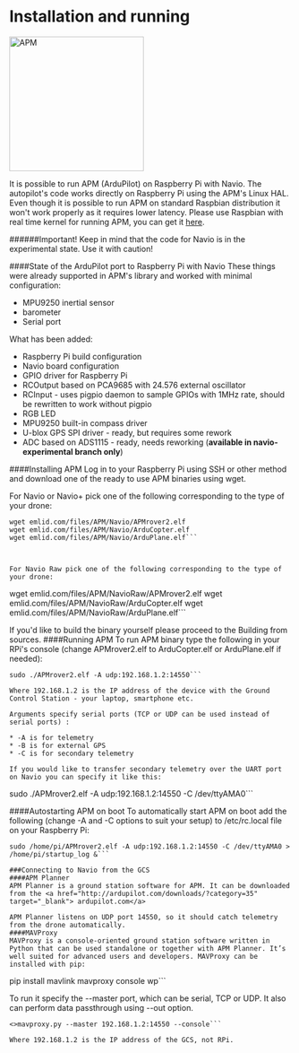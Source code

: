 # Installation and running

<a><img class="alignnone size-full wp-image-2661" src="http://www.emlid.com/wp-content/uploads/2014/10/APM.png" alt="APM" width="240" height="240" /></a>

It is possible to run APM (ArduPilot) on Raspberry Pi with Navio. The autopilot's code works directly on Raspberry Pi using the APM's Linux HAL. Even though it is possible to run APM on standard Raspbian distribution it won't work properly as it requires lower latency. Please use Raspbian with real time kernel for running APM, you can get it <a href="http://www.emlid.com/raspberry-pi-real-time-kernel/" target="_blank" >here</a>.

<!--more-->
######Important! Keep in mind that the code for Navio is in the experimental state. Use it with caution!

####State of the ArduPilot port to Raspberry Pi with Navio
These things were already supported in APM's library and worked with minimal configuration:

* MPU9250 inertial sensor
*  barometer
* Serial port

What has been added:

* Raspberry Pi build configuration
* Navio board configuration
* GPIO driver for Raspberry Pi
* RCOutput based on PCA9685 with 24.576 external oscillator
* RCInput - uses pigpio daemon to sample GPIOs with 1MHz rate, should be rewritten to work without pigpio
* RGB LED
* MPU9250 built-in compass driver
* U-blox GPS SPI driver - ready, but requires some rework
* ADC based on ADS1115 - ready, needs reworking 
(**available in navio-experimental branch only**)

####Installing APM
Log in to your Raspberry Pi using SSH or other method and download one of the ready to use APM binaries using wget.


For Navio or Navio+ pick one of the following corresponding to the type of your drone:
```
wget emlid.com/files/APM/Navio/APMrover2.elf
wget emlid.com/files/APM/Navio/ArduCopter.elf
wget emlid.com/files/APM/Navio/ArduPlane.elf```



For Navio Raw pick one of the following corresponding to the type of your drone:
```
wget emlid.com/files/APM/NavioRaw/APMrover2.elf
wget emlid.com/files/APM/NavioRaw/ArduCopter.elf
wget emlid.com/files/APM/NavioRaw/ArduPlane.elf```



If you'd like to build the binary yourself please proceed to the Building from sources.
####Running APM
To run APM binary type the following in your RPi's console (change APMrover2.elf to ArduCopter.elf or ArduPlane.elf if needed):
```
sudo ./APMrover2.elf -A udp:192.168.1.2:14550```

Where 192.168.1.2 is the IP address of the device with the Ground Control Station - your laptop, smartphone etc.

Arguments specify serial ports (TCP or UDP can be used instead of serial ports) :

* -A is for telemetry
* -B is for external GPS
* -C is for secondary telemetry

If you would like to transfer secondary telemetry over the UART port on Navio you can specify it like this:
```
sudo ./APMrover2.elf -A udp:192.168.1.2:14550 -C /dev/ttyAMA0```


####Autostarting APM on boot
To automatically start APM on boot add the following (change -A and -C options to suit your setup) to /etc/rc.local file on your Raspberry Pi:
```
sudo /home/pi/APMrover2.elf -A udp:192.168.1.2:14550 -C /dev/ttyAMA0 > /home/pi/startup_log &```

###Connecting to Navio from the GCS
####APM Planner
APM Planner is a ground station software for APM. It can be downloaded from the <a href="http://ardupilot.com/downloads/?category=35" target="_blank"> ardupilot.com</a>

APM Planner listens on UDP port 14550, so it should catch telemetry from the drone automatically.
####MAVProxy
MAVProxy is a console-oriented ground station software written in Python that can be used standalone or together with APM Planner. It’s well suited for advanced users and developers. MAVProxy can be installed with pip:
```
pip install mavlink mavproxy console wp```


To run it specify the --master port, which can be serial, TCP or UDP. It also can perform data passthrough using --out option.
```
<>mavproxy.py --master 192.168.1.2:14550 --console```

Where 192.168.1.2 is the IP address of the GCS, not RPi.


